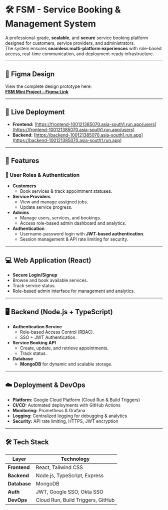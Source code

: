 # 🛠️ FSM - Service Booking & Management System

A professional-grade, **scalable**, and **secure** service booking platform designed for customers, service providers, and administrators.  
The system ensures **seamless multi-platform experiences** with role-based access, real-time communication, and deployment-ready infrastructure.

---

## 🎨 Figma Design

View the complete design prototype here:  
[**FSM Mini Project – Figma Link**](https://www.figma.com/design/WkSYtUgW9lSYLdXoPxMIOj/FSM-Mini-Project?node-id=0-1&t=BEjYNcOYGRFWhBm6-1)

---

## 🚀 Live Deployment

- **Frontend:** [https://frontend-100121385070.asia-south1.run.app/users](https://frontend-100121385070.asia-south1.run.app/users)  
- **Backend:** [https://backend-100121385070.asia-south1.run.app](https://backend-100121385070.asia-south1.run.app)

---

## 📌 Features

### 👤 User Roles & Authentication
- **Customers**
  - Book services & track appointment statuses.
- **Service Providers**
  - View and manage assigned jobs.
  - Update service progress.
- **Admins**
  - Manage users, services, and bookings.
  - Access role-based admin dashboard and analytics.
- **Authentication**
  - Username-password login with **JWT-based authentication**.
  - Session management & API rate limiting for security.

---

## 💻 Web Application (React)

- **Secure Login/Signup**
- Browse and book available services.
- Track service status.
- Role-based admin interface for management and analytics.

---

## 🖥️ Backend (Node.js + TypeScript)

- **Authentication Service**
  - Role-based Access Control (RBAC).
  - SSO + JWT Authentication.
- **Service Booking API**
  - Create, update, and retrieve appointments.
  - Track status.
- **Database**
  - **MongoDB** for dynamic and scalable storage.

---

## ☁️ Deployment & DevOps

- **Platform:** Google Cloud Platform (Cloud Run & Build Triggers)
- **CI/CD:** Automated deployments with GitHub Actions
- **Monitoring:** Prometheus & Grafana
- **Logging:** Centralized logging for debugging & analytics
- **Security:** API rate limiting, HTTPS, JWT encryption

---

## 🛠️ Tech Stack

| Layer        | Technology |
|--------------|------------|
| **Frontend** | React, Tailwind CSS |
| **Backend**  | Node.js, TypeScript, Express |
| **Database** | MongoDB |
| **Auth**     | JWT, Google SSO, Okta SSO |
| **DevOps**   | Cloud Run, Build Triggers, GitHub |
